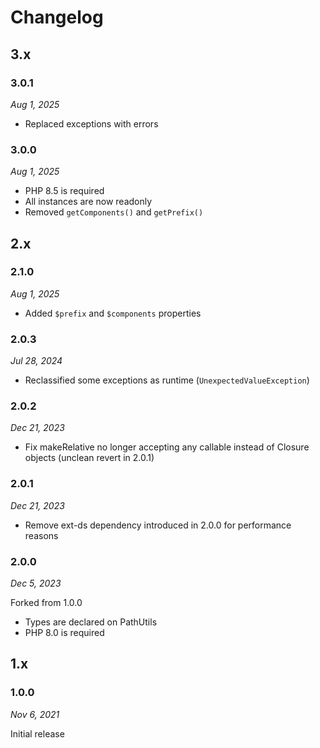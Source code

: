 # Changelog

## 3.x

### 3.0.1

*Aug 1, 2025*

* Replaced exceptions with errors

### 3.0.0

*Aug 1, 2025*

* PHP 8.5 is required
* All instances are now readonly
* Removed ``getComponents()`` and ``getPrefix()``

## 2.x

### 2.1.0

*Aug 1, 2025*

* Added ``$prefix`` and ``$components`` properties

### 2.0.3

*Jul 28, 2024*

* Reclassified some exceptions as runtime (`UnexpectedValueException`)

### 2.0.2

*Dec 21, 2023*

* Fix makeRelative no longer accepting any callable instead of Closure objects (unclean revert in 2.0.1)

### 2.0.1

*Dec 21, 2023*

* Remove ext-ds dependency introduced in 2.0.0 for performance reasons

### 2.0.0

*Dec 5, 2023*

Forked from 1.0.0

* Types are declared on PathUtils
* PHP 8.0 is required

## 1.x

### 1.0.0

*Nov 6, 2021*

Initial release
